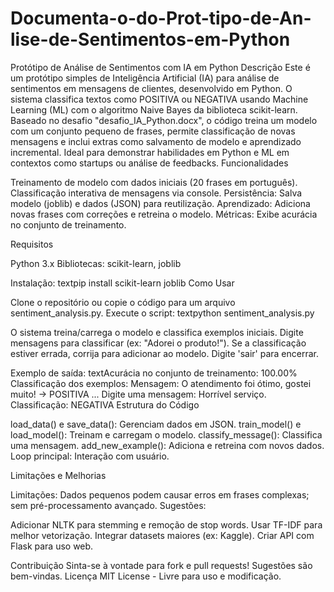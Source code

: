 # Documenta-o-do-Prot-tipo-de-An-lise-de-Sentimentos-em-Python

Protótipo de Análise de Sentimentos com IA em Python
Descrição
Este é um protótipo simples de Inteligência Artificial (IA) para análise de sentimentos em mensagens de clientes, desenvolvido em Python. O sistema classifica textos como POSITIVA ou NEGATIVA usando Machine Learning (ML) com o algoritmo Naive Bayes da biblioteca scikit-learn. Baseado no desafio "desafio_IA_Python.docx", o código treina um modelo com um conjunto pequeno de frases, permite classificação de novas mensagens e inclui extras como salvamento de modelo e aprendizado incremental.
Ideal para demonstrar habilidades em Python e ML em contextos como startups ou análise de feedbacks.
Funcionalidades

Treinamento de modelo com dados iniciais (20 frases em português).
Classificação interativa de mensagens via console.
Persistência: Salva modelo (joblib) e dados (JSON) para reutilização.
Aprendizado: Adiciona novas frases com correções e retreina o modelo.
Métricas: Exibe acurácia no conjunto de treinamento.

Requisitos

Python 3.x
Bibliotecas: scikit-learn, joblib

Instalação:
textpip install scikit-learn joblib
Como Usar

Clone o repositório ou copie o código para um arquivo sentiment_analysis.py.
Execute o script:
textpython sentiment_analysis.py

O sistema treina/carrega o modelo e classifica exemplos iniciais.
Digite mensagens para classificar (ex: "Adorei o produto!").
Se a classificação estiver errada, corrija para adicionar ao modelo.
Digite 'sair' para encerrar.

Exemplo de saída:
textAcurácia no conjunto de treinamento: 100.00%
Classificação dos exemplos:
Mensagem: O atendimento foi ótimo, gostei muito! -> POSITIVA
...
Digite uma mensagem: Horrível serviço.
Classificação: NEGATIVA
Estrutura do Código

load_data() e save_data(): Gerenciam dados em JSON.
train_model() e load_model(): Treinam e carregam o modelo.
classify_message(): Classifica uma mensagem.
add_new_example(): Adiciona e retreina com novos dados.
Loop principal: Interação com usuário.

Limitações e Melhorias

Limitações: Dados pequenos podem causar erros em frases complexas; sem pré-processamento avançado.
Sugestões:

Adicionar NLTK para stemming e remoção de stop words.
Usar TF-IDF para melhor vetorização.
Integrar datasets maiores (ex: Kaggle).
Criar API com Flask para uso web.



Contribuição
Sinta-se à vontade para fork e pull requests! Sugestões são bem-vindas.
Licença
MIT License - Livre para uso e modificação.
